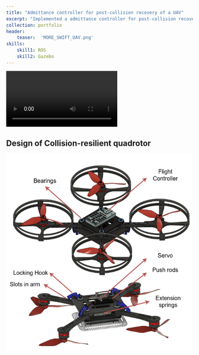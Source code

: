 ```yaml
---
title: "Admittance controller for post-collision recovery of a UAV"
excerpt: "Implemented a admittance controller for post-collision recovery of quadrotor"
collection: portfolio
header:
    teaser:  'MORE_SWIFT_UAV.png'
skills:
    skill1: ROS 
    skill2: Gazebo
---
```

<video controls src="/images/admittance_controller_vid1_compressed.mp4" style="max-width: 730px;" title="Title"> </video>


## Design of Collision-resilient quadrotor

![alt text](/images/MORE_SWIFT_UAV.png)




